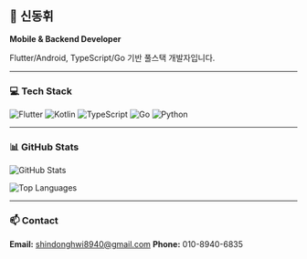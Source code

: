 ## 👋 신동휘

**Mobile & Backend Developer**

Flutter/Android, TypeScript/Go 기반 풀스택 개발자입니다.

---

### 💻 Tech Stack

![Flutter](https://img.shields.io/badge/Flutter-02569B?style=flat-square&logo=flutter&logoColor=white)
![Kotlin](https://img.shields.io/badge/Kotlin-7F52FF?style=flat-square&logo=kotlin&logoColor=white)
![TypeScript](https://img.shields.io/badge/TypeScript-3178C6?style=flat-square&logo=typescript&logoColor=white)
![Go](https://img.shields.io/badge/Go-00ADD8?style=flat-square&logo=go&logoColor=white)
![Python](https://img.shields.io/badge/Python-3776AB?style=flat-square&logo=python&logoColor=white)

---

### 📊 GitHub Stats

![GitHub Stats](https://github-readme-stats.vercel.app/api?username=shindonghwi&show_icons=true&theme=dark&hide_border=true&count_private=true)

![Top Languages](https://github-readme-stats.vercel.app/api/top-langs/?username=shindonghwi&layout=compact&theme=dark&hide_border=true)

---

### 📫 Contact

**Email:** shindonghwi8940@gmail.com
**Phone:** 010-8940-6835
